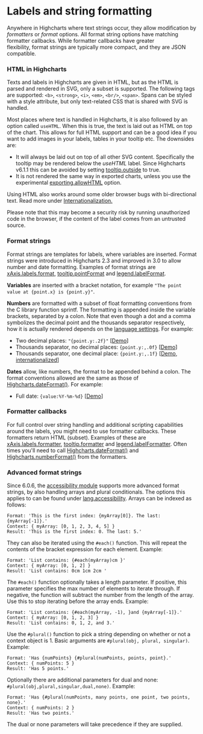 Labels and string formatting
============================

Anywhere in Highcharts where text strings occur, they allow modification by _formatters_ or _format_ options. All format string options have matching formatter callbacks. While formatter callbacks have greater flexibility, format strings are typically more compact, and they are JSON compatible.

### HTML in Highcharts

Texts and labels in Highcharts are given in HTML, but as the HTML is parsed and rendered in SVG, only a subset is supported. The following tags are supported: `<b>`, `<strong>`, `<i>`, `<em>`, `<br/>`, `<span>`. Spans can be styled with a style attribute, but only text-related CSS that is shared with SVG is handled.

Most places where text is handled in Highcharts, it is also followed by an option called `useHTML`. When this is true, the text is laid out as HTML on top of the chart. This allows for full HTML support and can be a good idea if you want to add images in your labels, tables in your tooltip etc. The downsides are:

*   It will always be laid out on top of all other SVG content. Specifically the tooltip may be rendered below the _useHTML_ label. Since Highcharts v6.1.1 this can be avoided by setting [tooltip.outside](https://api.highcharts.com/highcharts/tooltip.outside) to true.
*   It is not rendered the same way in exported charts, unless you use the experimental [exporting.allowHTML](https://api.highcharts.com/highcharts/exporting.allowHTML) option.

Using HTML also works around some older browser bugs with bi-directional text. Read more under [Internationalization.](https://highcharts.com/docs/advanced-chart-features/internationalization)

Please note that this may become a security risk by running unauthorized code in the browser, if the content of the label comes from an untrusted source.

### Format strings

Format strings are templates for labels, where variables are inserted. Format strings were introduced in Highcharts 2.3 and improved in 3.0 to allow number and date formatting. Examples of format strings are [xAxis.labels.format](https://api.highcharts.com/highcharts/xAxis.labels.format), [tooltip.pointFormat](https://api.highcharts.com/highcharts/tooltip.pointFormat) and [legend.labelFormat](https://api.highcharts.com/highcharts/legend.labelFormat). 

**Variables** are inserted with a bracket notation, for example `"The point value at {point.x} is {point.y}"`.

**Numbers** are formatted with a subset of float formatting conventions from the C library function sprintf. The formatting is appended inside the variable brackets, separated by a colon. Note that even though a dot and a comma symbolizes the decimal point and the thousands separator respectively, how it is actually rendered depends on the [language settings](https://api.highcharts.com/highcharts/lang). For example:

*   Two decimal places: `"{point.y:.2f}"` [[Demo](https://jsfiddle.net/highcharts/AYWsW/)]
*   Thousands separator, no decimal places: `{point.y:,.0f}` [[Demo](https://jsfiddle.net/highcharts/rmTWS/)]
*   Thousands separator, one decimal place: `{point.y:,.1f}` [[Demo, internationalized](https://jsfiddle.net/highcharts/eeDnv/)]

**Dates** allow, like numbers, the format to be appended behind a colon. The format conventions allowed are the same as those of [Highcharts.dateFormat()](https://api.highcharts.com/class-reference/Highcharts#dateFormat). For example:

*   Full date: `{value:%Y-%m-%d}` [[Demo](https://jsfiddle.net/highcharts/PwEnd/)]

### Formatter callbacks

For full control over string handling and additional scripting capabilities around the labels, you might need to use formatter callbacks. These formatters return HTML (subset). Examples of these are [xAxis.labels.formatter](https://api.highcharts.com/highcharts/xAxis.labels.formatter), [tooltip.formatter](https://api.highcharts.com/highcharts/tooltip.formatter) and [legend.labelFormatter](https://api.highcharts.com/highcharts/legend.labelFormatter). Often times you'll need to call [Highcharts.dateFormat()](https://api.highcharts.com/class-reference/Highcharts#dateFormat) and [Highcharts.numberFormat()](https://api.highcharts.com/class-reference/Highcharts#numberFormat) from the formatters.

### Advanced format strings

Since 6.0.6, the [accessibility module](https://www.highcharts.com/docs/chart-concepts/accessibility) supports more advanced format strings, by also handling arrays and plural conditionals. The options this applies to can be found under [lang.accessibility](https://api.highcharts.com/highcharts/lang.accessibility). Arrays can be indexed as follows:

    
    Format: 'This is the first index: {myArray[0]}. The last: {myArray[-1]}.'
    Context: { myArray: [0, 1, 2, 3, 4, 5] }
    Result: 'This is the first index: 0. The last: 5.'

They can also be iterated using the `#each()` function. This will repeat the contents of the bracket expression for each element. Example:

    
    Format: 'List contains: {#each(myArray)cm }'
    Context: { myArray: [0, 1, 2] }
    Result: 'List contains: 0cm 1cm 2cm '

The `#each()` function optionally takes a length parameter. If positive, this parameter specifies the max number of elements to iterate through. If negative, the function will subtract the number from the length of the array. Use this to stop iterating before the array ends. Example:

    
    Format: 'List contains: {#each(myArray, -1), }and {myArray[-1]}.'
    Context: { myArray: [0, 1, 2, 3] }
    Result: 'List contains: 0, 1, 2, and 3.'

Use the `#plural()` function to pick a string depending on whether or not a context object is 1. Basic arguments are `#plural(obj, plural, singular)`. Example:

    
    Format: 'Has {numPoints} {#plural(numPoints, points, point}.'
    Context: { numPoints: 5 }
    Result: 'Has 5 points.'

Optionally there are additional parameters for dual and none: `#plural(obj,plural,singular,dual,none)`. Example:

    
    Format: 'Has {#plural(numPoints, many points, one point, two points, none}.'
    Context: { numPoints: 2 }
    Result: 'Has two points.'

The dual or none parameters will take precedence if they are supplied.
